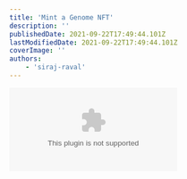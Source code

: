 ```yaml
---
title: 'Mint a Genome NFT'
description: ''
publishedDate: 2021-09-22T17:49:44.101Z
lastModifiedDate: 2021-09-22T17:49:44.101Z
coverImage: ''
authors:
    - 'siraj-raval'
---
```


<Embed
	type="youtube"
	url="https://youtu.be/XOCuQAKhsMw"
	title="Mint a Genome NFT"
/>
